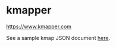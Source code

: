 # kmapper
https://www.kmapper.com

See a sample kmap JSON document <a href="https://github.com/cyrill-martin/kmapper/blob/master/sample_kmap.json">here</a>.
